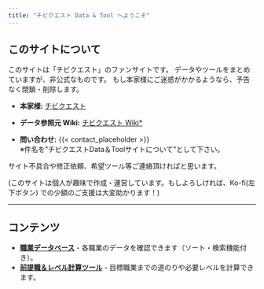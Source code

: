 ```yaml
---
title: "チビクエスト Data & Tool へようこそ"
---
```


## このサイトについて

このサイトは「チビクエスト」のファンサイトです。
データやツールをまとめていますが、非公式なものです。
もし本家様にご迷惑がかかるようなら、予告なく閉鎖・削除します。

* **本家様:** [チビクエスト](http://chibiquest.net/)
* **データ参照元 Wiki:** [チビクエスト Wiki*](https://wikiwiki.jp/chibiquest/)

* **問い合わせ:** {{< contact_placeholder >}}
<br>※件名を"チビクエストData＆Toolサイトについて"として下さい。

サイト不具合や修正依頼、希望ツール等ご連絡頂ければと思います。

(このサイトは個人が趣味で作成・運営しています。もしよろしければ、Ko-fi(左下ボタン) での少額のご支援は大変助かります！)

---

## コンテンツ

* **[職業データベース](/jobs/)** - 各職業のデータを確認できます（ソート・検索機能付き）。
* **[前提職＆レベル計算ツール](/tool/)** - 目標職業までの道のりや必要レベルを計算できます。